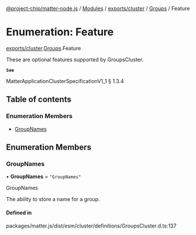 [@project-chip/matter-node.js](../README.md) / [Modules](../modules.md) / [exports/cluster](../modules/exports_cluster.md) / [Groups](../modules/exports_cluster.Groups.md) / Feature

# Enumeration: Feature

[exports/cluster](../modules/exports_cluster.md).[Groups](../modules/exports_cluster.Groups.md).Feature

These are optional features supported by GroupsCluster.

**`See`**

MatterApplicationClusterSpecificationV1_1 § 1.3.4

## Table of contents

### Enumeration Members

- [GroupNames](exports_cluster.Groups.Feature.md#groupnames)

## Enumeration Members

### GroupNames

• **GroupNames** = ``"GroupNames"``

GroupNames

The ability to store a name for a group.

#### Defined in

packages/matter.js/dist/esm/cluster/definitions/GroupsCluster.d.ts:137
